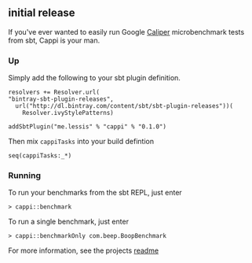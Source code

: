 ## initial release

If you've ever wanted to easily run Google [Caliper](https://code.google.com/p/caliper/) microbenchmark tests from sbt, Cappi is your man.

### Up
Simply add the following to your sbt plugin definition.

    resolvers += Resolver.url(
    "bintray-sbt-plugin-releases",
      url("http://dl.bintray.com/content/sbt/sbt-plugin-releases"))(
        Resolver.ivyStylePatterns)
                                
    addSbtPlugin("me.lessis" % "cappi" % "0.1.0")

Then mix `cappiTasks` into your build defintion

    seq(cappiTasks:_*)

### Running

To run your benchmarks from the sbt REPL, just enter

    > cappi::benchmark

To run a single benchmark, just enter

    > cappi::benchmarkOnly com.beep.BoopBenchmark

For more information, see the projects [readme](https://github.com/softprops/cappi#readme)

